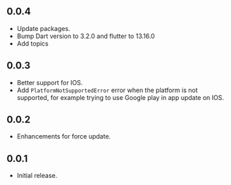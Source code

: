 ## 0.0.4
- Update packages.
- Bump Dart version to 3.2.0 and flutter to 13.16.0
- Add topics
## 0.0.3
- Better support for IOS.
- Add `PlatformNotSupportedError` error when the platform is not supported, for example trying to use Google play in app update on IOS.

## 0.0.2
- Enhancements for force update.

## 0.0.1
- Initial release.
